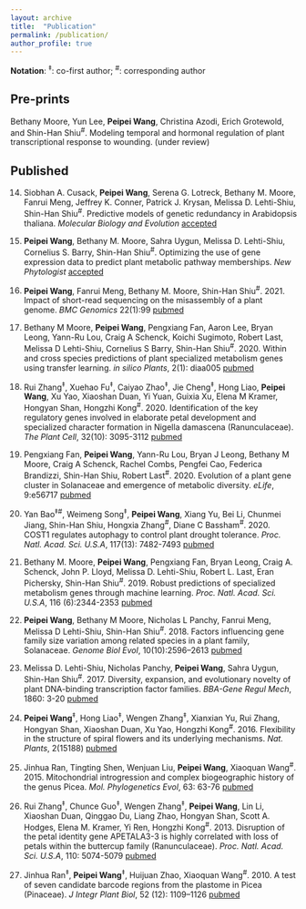 ```yaml
---
layout: archive
title:  "Publication"
permalink: /publication/
author_profile: true
---
```


__Notation__: <sup>‡</sup>: co-first author; <sup>#</sup>: corresponding author

## Pre-prints
Bethany Moore, Yun Lee, **Peipei Wang**, Christina Azodi, Erich Grotewold, and Shin-Han Shiu<sup>#</sup>. Modeling temporal and hormonal regulation of plant transcriptional response to wounding. (under review)

## Published
14. Siobhan A. Cusack, **Peipei Wang**, Serena G. Lotreck, Bethany M. Moore, Fanrui Meng, Jeffrey K. Conner, Patrick J. Krysan, Melissa D. Lehti-Shiu, Shin-Han Shiu<sup>#</sup>. Predictive models of genetic redundancy in Arabidopsis thaliana. *Molecular Biology and Evolution*  [accepted](https://academic.oup.com/mbe/advance-article/doi/10.1093/molbev/msab111/6237916)

13. **Peipei Wang**, Bethany M. Moore, Sahra Uygun, Melissa D. Lehti-Shiu, Cornelius S. Barry, Shin-Han Shiu<sup>#</sup>. Optimizing the use of gene expression data to predict plant metabolic pathway memberships. *New Phytologist* [accepted](https://nph.onlinelibrary.wiley.com/doi/10.1111/nph.17355)

12. **Peipei Wang**, Fanrui Meng, Bethany M. Moore, Shin-Han Shiu<sup>#</sup>. 2021. Impact of short-read sequencing on the misassembly of a plant genome. *BMC Genomics* 22(1):99 [pubmed](https://pubmed.ncbi.nlm.nih.gov/33530937/)

11. Bethany M Moore, **Peipei Wang**, Pengxiang Fan, Aaron Lee, Bryan Leong, Yann-Ru Lou, Craig A Schenck, Koichi Sugimoto, Robert Last, Melissa D Lehti-Shiu, Cornelius S Barry, Shin-Han Shiu<sup>#</sup>. 2020. Within and cross species predictions of plant specialized metabolism genes using transfer learning. *in silico Plants*, 2(1): diaa005 [pubmed](https://pubmed.ncbi.nlm.nih.gov/33344884/)

10. Rui Zhang<sup>‡</sup>, Xuehao Fu<sup>‡</sup>, Caiyao Zhao<sup>‡</sup>, Jie Cheng<sup>‡</sup>, Hong Liao, **Peipei Wang**, Xu Yao, Xiaoshan Duan, Yi Yuan, Guixia Xu, Elena M Kramer, Hongyan Shan, Hongzhi Kong<sup>#</sup>. 2020. Identification of the key regulatory genes involved in elaborate petal development and specialized character formation in Nigella damascena (Ranunculaceae). *The Plant Cell*, 32(10): 3095-3112 [pubmed](https://pubmed.ncbi.nlm.nih.gov/32732312/)

9. Pengxiang Fan, **Peipei Wang**, Yann-Ru Lou, Bryan J Leong, Bethany M Moore, Craig A Schenck, Rachel Combs, Pengfei Cao, Federica Brandizzi, Shin-Han Shiu, Robert Last<sup>#</sup>. 2020. Evolution of a plant gene cluster in Solanaceae and emergence of metabolic diversity. *eLife*, 9:e56717 [pubmed](https://pubmed.ncbi.nlm.nih.gov/32613943/)

8. Yan Bao<sup>‡</sup><sup>#</sup>, Weimeng Song<sup>‡</sup>, **Peipei Wang**, Xiang Yu, Bei Li, Chunmei Jiang, Shin-Han Shiu, Hongxia Zhang<sup>#</sup>, Diane C Bassham<sup>#</sup>. 2020. COST1 regulates autophagy to control plant drought tolerance. *Proc. Natl. Acad. Sci. U.S.A*, 117(13): 7482-7493 [pubmed](https://pubmed.ncbi.nlm.nih.gov/32170020/)

7. Bethany M. Moore, **Peipei Wang**,  Pengxiang Fan,  Bryan Leong, Craig A. Schenck, John P. Lloyd, Melissa D. Lehti-Shiu,  Robert L. Last, Eran Pichersky, Shin-Han Shiu<sup>#</sup>. 2019. Robust predictions of specialized metabolism genes through machine learning. *Proc. Natl. Acad. Sci. U.S.A*, 116 (6):2344-2353 [pubmed](https://pubmed.ncbi.nlm.nih.gov/30674669/)

6. **Peipei Wang**, Bethany M Moore, Nicholas L Panchy, Fanrui Meng, Melissa D Lehti-Shiu, Shin-Han Shiu<sup>#</sup>. 2018. Factors influencing gene family size variation among related species in a plant family, Solanaceae. *Genome Biol Evol*, 10(10):2596–2613 [pubmed](https://pubmed.ncbi.nlm.nih.gov/30239695/)

5. Melissa D. Lehti-Shiu, Nicholas Panchy, **Peipei Wang**, Sahra Uygun, Shin-Han Shiu<sup>#</sup>. 2017. Diversity, expansion, and evolutionary novelty of plant DNA-binding transcription factor families. *BBA-Gene Regul Mech*, 1860: 3-20 [pubmed](https://pubmed.ncbi.nlm.nih.gov/27522016/)

4. **Peipei Wang**<sup>‡</sup>, Hong Liao<sup>‡</sup>, Wengen Zhang<sup>‡</sup>, Xianxian Yu, Rui Zhang, Hongyan Shan, Xiaoshan Duan, Xu Yao, Hongzhi Kong<sup>#</sup>. 2016. Flexibility in the structure of spiral flowers and its underlying mechanisms. *Nat. Plants*, 2(15188) [pubmed](https://pubmed.ncbi.nlm.nih.gov/27250746/)

3. Jinhua Ran, Tingting Shen, Wenjuan Liu, **Peipei Wang**, Xiaoquan Wang<sup>#</sup>. 2015. Mitochondrial introgression and complex biogeographic history of the genus Picea. *Mol. Phylogenetics Evol*, 63: 63-76 [pubmed](https://pubmed.ncbi.nlm.nih.gov/26232548/)

2. Rui Zhang<sup>‡</sup>, Chunce Guo<sup>‡</sup>, Wengen Zhang<sup>‡</sup>, **Peipei Wang**, Lin Li, Xiaoshan Duan, Qinggao Du, Liang Zhao, Hongyan Shan, Scott A. Hodges, Elena M. Kramer, Yi Ren, Hongzhi Kong<sup>#</sup>. 2013. Disruption of the petal identity gene APETALA3-3 is highly correlated with loss of petals within the buttercup family (Ranunculaceae). *Proc. Natl. Acad. Sci. U.S.A*, 110: 5074-5079 [pubmed](https://pubmed.ncbi.nlm.nih.gov/23479615/)

1. Jinhua Ran<sup>‡</sup>, **Peipei Wang**<sup>‡</sup>, Huijuan Zhao, Xiaoquan Wang<sup>#</sup>. 2010. A test of seven candidate barcode regions from the plastome in Picea (Pinaceae). *J Integr Plant Biol*, 52 (12): 1109–1126 [pubmed](https://pubmed.ncbi.nlm.nih.gov/21106009/)
